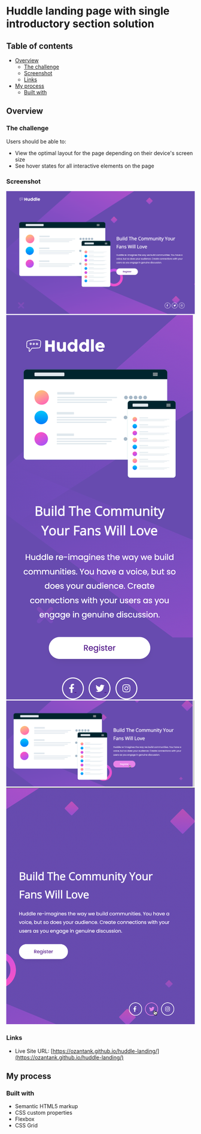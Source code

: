 # Huddle landing page with single introductory section solution

## Table of contents

- [Overview](#overview)
  - [The challenge](#the-challenge)
  - [Screenshot](#screenshot)
  - [Links](#links)
- [My process](#my-process)
  - [Built with](#built-with)

## Overview

### The challenge

Users should be able to:

- View the optimal layout for the page depending on their device's screen size
- See hover states for all interactive elements on the page

### Screenshot

![home](images/home.html.png)
![mobile](images/mobile.png)
![active-state1](images/as1.png)
![active-state2](images/as2.png)

### Links

- Live Site URL: [https://ozantank.github.io/huddle-landing/](https://ozantank.github.io/huddle-landing/)

## My process

### Built with

- Semantic HTML5 markup
- CSS custom properties
- Flexbox
- CSS Grid
